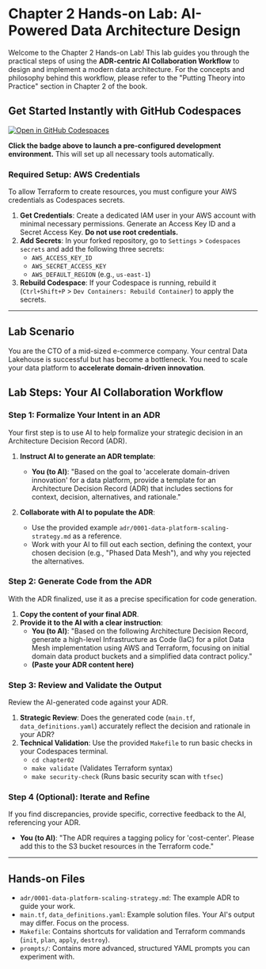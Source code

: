 # Chapter 2 Hands-on Lab: AI-Powered Data Architecture Design

Welcome to the Chapter 2 Hands-on Lab\! This lab guides you through the practical steps of using the **ADR-centric AI Collaboration Workflow** to design and implement a modern data architecture. For the concepts and philosophy behind this workflow, please refer to the "Putting Theory into Practice" section in Chapter 2 of the book.

## Get Started Instantly with GitHub Codespaces

[![Open in GitHub Codespaces](https://github.com/codespaces/badge.svg)](https://codespaces.new/mikieto/lean-data-engineering)

**Click the badge above to launch a pre-configured development environment.** This will set up all necessary tools automatically.

### **Required Setup: AWS Credentials**

To allow Terraform to create resources, you must configure your AWS credentials as Codespaces secrets.

1.  **Get Credentials**: Create a dedicated IAM user in your AWS account with minimal necessary permissions. Generate an Access Key ID and a Secret Access Key. **Do not use root credentials.**
2.  **Add Secrets**: In your forked repository, go to `Settings` \> `Codespaces secrets` and add the following three secrets:
      * `AWS_ACCESS_KEY_ID`
      * `AWS_SECRET_ACCESS_KEY`
      * `AWS_DEFAULT_REGION` (e.g., `us-east-1`)
3.  **Rebuild Codespace**: If your Codespace is running, rebuild it (`Ctrl+Shift+P` \> `Dev Containers: Rebuild Container`) to apply the secrets.

-----

## Lab Scenario

You are the CTO of a mid-sized e-commerce company. Your central Data Lakehouse is successful but has become a bottleneck. You need to scale your data platform to **accelerate domain-driven innovation**.

## Lab Steps: Your AI Collaboration Workflow

### **Step 1: Formalize Your Intent in an ADR**

Your first step is to use AI to help formalize your strategic decision in an Architecture Decision Record (ADR).

1.  **Instruct AI to generate an ADR template**:

      * **You (to AI)**: "Based on the goal to 'accelerate domain-driven innovation' for a data platform, provide a template for an Architecture Decision Record (ADR) that includes sections for context, decision, alternatives, and rationale."

2.  **Collaborate with AI to populate the ADR**:

      * Use the provided example `adr/0001-data-platform-scaling-strategy.md` as a reference.
      * Work with your AI to fill out each section, defining the context, your chosen decision (e.g., "Phased Data Mesh"), and why you rejected the alternatives.

### **Step 2: Generate Code from the ADR**

With the ADR finalized, use it as a precise specification for code generation.

1.  **Copy the content of your final ADR**.
2.  **Provide it to the AI with a clear instruction**:
      * **You (to AI)**: "Based on the following Architecture Decision Record, generate a high-level Infrastructure as Code (IaC) for a pilot Data Mesh implementation using AWS and Terraform, focusing on initial domain data product buckets and a simplified data contract policy."
      * **(Paste your ADR content here)**

### **Step 3: Review and Validate the Output**

Review the AI-generated code against your ADR.

1.  **Strategic Review**: Does the generated code (`main.tf`, `data_definitions.yaml`) accurately reflect the decision and rationale in your ADR?
2.  **Technical Validation**: Use the provided `Makefile` to run basic checks in your Codespaces terminal.
      * `cd chapter02`
      * `make validate` (Validates Terraform syntax)
      * `make security-check` (Runs basic security scan with `tfsec`)

### **Step 4 (Optional): Iterate and Refine**

If you find discrepancies, provide specific, corrective feedback to the AI, referencing your ADR.

  * **You (to AI)**: "The ADR requires a tagging policy for 'cost-center'. Please add this to the S3 bucket resources in the Terraform code."

-----

## Hands-on Files

  * `adr/0001-data-platform-scaling-strategy.md`: The example ADR to guide your work.
  * `main.tf`, `data_definitions.yaml`: Example solution files. Your AI's output may differ. Focus on the process.
  * `Makefile`: Contains shortcuts for validation and Terraform commands (`init`, `plan`, `apply`, `destroy`).
  * `prompts/`: Contains more advanced, structured YAML prompts you can experiment with.